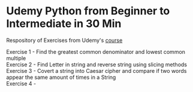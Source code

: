 # Udemy Python from Beginner to Intermediate in 30 Min
Respository of Exercises from Udemy's [course](https://www.udemy.com/python-from-beginner-to-expert-starter-free/)

Exercise 1 - Find the greatest common denominator and lowest common multiple  
Exercise 2 - Find Letter in string and reverse string using slicing methods <br />
Exercise 3 - Covert a string into Caesar cipher and compare if two words appear the same amount of times in a String  
Exercise 4 - 
